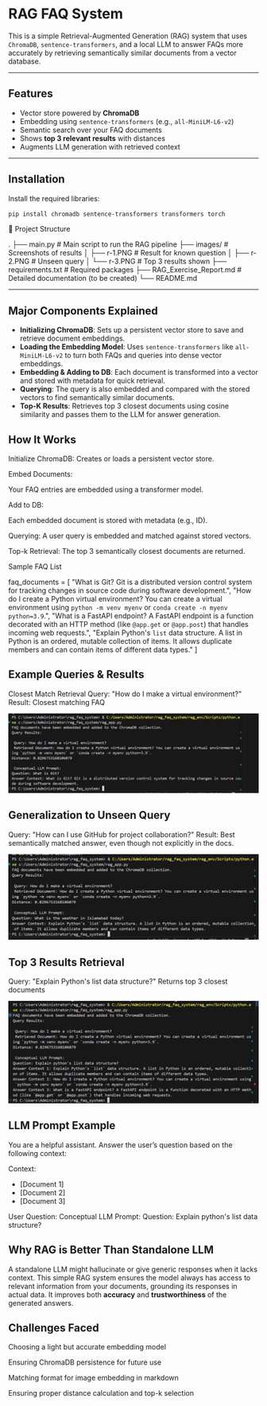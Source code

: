 #  RAG FAQ System

This is a simple Retrieval-Augmented Generation (RAG) system that uses `ChromaDB`, `sentence-transformers`, and a local LLM to answer FAQs more accurately by retrieving semantically similar documents from a vector database.

---

##  Features

- Vector store powered by **ChromaDB**
- Embedding using `sentence-transformers` (e.g., `all-MiniLM-L6-v2`)
- Semantic search over your FAQ documents
- Shows **top 3 relevant results** with distances
- Augments LLM generation with retrieved context

---

##  Installation

Install the required libraries:

```bash
pip install chromadb sentence-transformers transformers torch
```
📁 Project Structure

.
├── main.py                 # Main script to run the RAG pipeline
├── images/                 # Screenshots of results
│   ├── r-1.PNG             # Result for known question
│   ├── r-2.PNG             # Unseen query
│   └── r-3.PNG             # Top 3 results shown
├── requirements.txt        # Required packages
├── RAG_Exercise_Report.md  # Detailed documentation (to be created)
└── README.md



---

##  Major Components Explained

- **Initializing ChromaDB**: Sets up a persistent vector store to save and retrieve document embeddings.
- **Loading the Embedding Model**: Uses `sentence-transformers` like `all-MiniLM-L6-v2` to turn both FAQs and queries into dense vector embeddings.
- **Embedding & Adding to DB**: Each document is transformed into a vector and stored with metadata for quick retrieval.
- **Querying**: The query is also embedded and compared with the stored vectors to find semantically similar documents.
- **Top-K Results**: Retrieves top 3 closest documents using cosine similarity and passes them to the LLM for answer generation.

## How It Works

Initialize ChromaDB:
Creates or loads a persistent vector store.

Embed Documents:

Your FAQ entries are embedded using a transformer model.

Add to DB:

Each embedded document is stored with metadata (e.g., ID).

Querying:
A user query is embedded and matched against stored vectors.

Top-k Retrieval:
The top 3 semantically closest documents are returned.

 Sample FAQ List

faq_documents = [
    "What is Git? Git is a distributed version control system for tracking changes in source code during software development.",
    "How do I create a Python virtual environment? You can create a virtual environment using `python -m venv myenv` or `conda create -n myenv python=3.9`.",
    "What is a FastAPI endpoint? A FastAPI endpoint is a function decorated with an HTTP method (like `@app.get` or `@app.post`) that handles incoming web requests.",
    "Explain Python's `list` data structure. A list in Python is an ordered, mutable collection of items. It allows duplicate members and can contain items of different data types."
]

 ## Example Queries & Results
 Closest Match Retrieval
Query: "How do I make a virtual environment?"
Result: Closest matching FAQ


![alt text](images/r-1.PNG) 



 ## Generalization to Unseen Query
Query: "How can I use GitHub for project collaboration?"
Result: Best semantically matched answer, even though not explicitly in the docs.


![alt text](images/r-2.PNG) 


 ## Top 3 Results Retrieval
Query: "Explain Python's list data structure?"
Returns top 3 closest documents 


![alt text](images/r-3.PNG) 



## LLM Prompt Example

You are a helpful assistant. Answer the user’s question based on the following context:

Context:
- [Document 1]
- [Document 2]
- [Document 3]

User Question:
Conceptual LLM Prompt:
Question: Explain python's list data structure?

##  Why RAG is Better Than Standalone LLM

A standalone LLM might hallucinate or give generic responses when it lacks context. This simple RAG system ensures the model always has access to relevant information from your documents, grounding its responses in actual data. It improves both **accuracy** and **trustworthiness** of the generated answers.



## Challenges Faced
Choosing a light but accurate embedding model

Ensuring ChromaDB persistence for future use

Matching format for image embedding in markdown

Ensuring proper distance calculation and top-k selection

